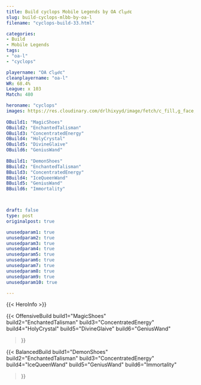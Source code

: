 ```yaml
---
title: Build cyclops Mobile Legends by OA ƈlყძε
slug: build-cyclops-mlbb-by-oa-l
filename: "cyclops-build-33.html"

categories: 
- Build 
- Mobile Legends
tags: 
- "oa-l"
- "cyclops"

playername: "OA ƈlყძε"
cleanplayername: "oa-l"
WR: 68.4%
League: x 103
Match: 480 

heroname: "cyclops"
images: https://res.cloudinary.com/drlhixyyd/image/fetch/c_fill,g_face,f_auto/https://cdn2-build.mobagenie.my.id/p/images/banner/full/cyclops.jpg
 
OBuild1: "MagicShoes"  
OBuild2: "EnchantedTalisman" 
OBuild3: "ConcentratedEnergy" 
OBuild4: "HolyCrystal" 
OBuild5: "DivineGlaive" 
OBuild6: "GeniusWand" 
 
BBuild1: "DemonShoes"  
BBuild2: "EnchantedTalisman" 
BBuild3: "ConcentratedEnergy" 
BBuild4: "IceQueenWand" 
BBuild5: "GeniusWand" 
BBuild6: "Immortality"



draft: false
type: post
originalpost: true

unusedparam1: true
unusedparam2: true
unusedparam3: true
unusedparam4: true
unusedparam5: true
unusedparam6: true
unusedparam7: true
unusedparam8: true
unusedparam9: true
unusedparam10: true

---
```


{{< HeroInfo >}} 

{{< OffensiveBuild 
build1="MagicShoes"  
build2="EnchantedTalisman" 
build3="ConcentratedEnergy" 
build4="HolyCrystal" 
build5="DivineGlaive" 
build6="GeniusWand" 
 >}} 

{{< BalancedBuild 
build1="DemonShoes"  
build2="EnchantedTalisman" 
build3="ConcentratedEnergy" 
build4="IceQueenWand" 
build5="GeniusWand" 
build6="Immortality" 
 >}}

